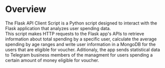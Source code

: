 # Overview

The Flask API Client Script is a Python script designed to interact with the Flask application that analyzes user spending data.   
This script makes HTTP requests to the Flask app's APIs to retrieve information about total spending by a specific user, calculate the 
average spending by age ranges and write user information in a MongoDB for the users that are eligible for voucher.
Aditionaly, the app sends statistical data to Telegram business members of the managment for users spending a certain amount of money eligible for voucher.
